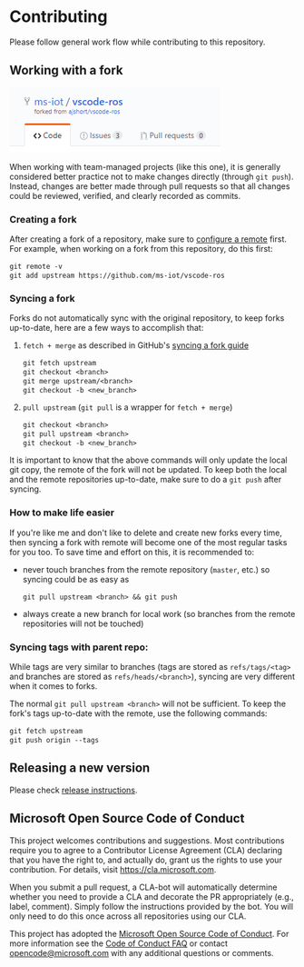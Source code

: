 # Contributing

Please follow general work flow while contributing to this repository.

## Working with a fork

![a typical git fork][fork_repo]

When working with team-managed projects (like this one), it is generally considered better practice not to make changes directly (through `git push`). Instead, changes are better made through pull requests so that all changes could be reviewed, verified, and clearly recorded as commits.

### Creating a fork

After creating a fork of a repository, make sure to [configure a remote][git_configure_remote] first. For example, when working on a fork from this repository, do this first:

```
git remote -v
git add upstream https://github.com/ms-iot/vscode-ros
```

### Syncing a fork

Forks do not automatically sync with the original repository, to keep forks up-to-date, here are a few ways to accomplish that:

1. `fetch + merge` as described in GitHub's [syncing a fork guide][git_sync_fork]
    ```
    git fetch upstream
    git checkout <branch>
    git merge upstream/<branch>
    git checkout -b <new_branch>
    ```

2. `pull upstream` (`git pull` is a wrapper for `fetch + merge`)
    ```
    git checkout <branch>
    git pull upstream <branch>
    git checkout -b <new_branch>
    ```

It is important to know that the above commands will only update the local git copy, the remote of the fork will not be updated. To keep both the local and the remote repositories up-to-date, make sure to do a `git push` after syncing.

### How to make life easier

If you're like me and don't like to delete and create new forks every time, then syncing a fork with remote will become one of the most regular tasks for you too. To save time and effort on this, it is recommended to:
- never touch branches from the remote repository (`master`, etc.) so syncing could be as easy as
    ```
    git pull upstream <branch> && git push
    ```
- always create a new branch for local work (so branches from the remote repositories will not be touched)

### Syncing tags with parent repo:

While tags are very similar to branches (tags are stored as `refs/tags/<tag>` and branches are stored as `refs/heads/<branch>`), syncing are very different when it comes to forks.

The normal `git pull upstream <branch>` will not be sufficient. To keep the fork's tags up-to-date with the remote, use the following commands:
```
git fetch upstream
git push origin --tags
```

<!-- ## Build Instructions

## Generating a `dev` Build

## Contributing with a Pull Request

## Coding Standards

## Release Cycles-->

## Releasing a new version

Please check [release instructions][release_instructions].

## Microsoft Open Source Code of Conduct

This project welcomes contributions and suggestions. Most contributions require you to agree to a Contributor License Agreement (CLA) declaring that you have the right to, and actually do, grant us the rights to use your contribution. For details, visit https://cla.microsoft.com.

When you submit a pull request, a CLA-bot will automatically determine whether you need to provide a CLA and decorate the PR appropriately (e.g., label, comment). Simply follow the instructions provided by the bot. You will only need to do this once across all repositories using our CLA.

This project has adopted the [Microsoft Open Source Code of Conduct](https://opensource.microsoft.com/codeofconduct/). For more information see the [Code of Conduct FAQ](https://opensource.microsoft.com/codeofconduct/faq/) or contact [opencode@microsoft.com](mailto:opencode@microsoft.com) with any additional questions or comments.

<!-- link to files -->
[fork_repo]: /media/documentation/git-fork.png
[release_instructions]: RELEASE_INSTRUCTIONS.md

<!-- link to external sites -->
[git_configure_remote]: https://help.github.com/en/articles/configuring-a-remote-for-a-fork
[git_sync_fork]: https://help.github.com/en/articles/syncing-a-fork
